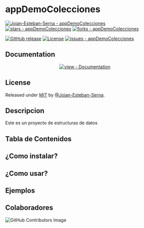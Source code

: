 # appDemoColecciones

[![Jojan-Esteban-Serna - appDemoColecciones](https://img.shields.io/static/v1?label=Jojan-Esteban-Serna&message=appDemoColecciones&color=blue&logo=github)](https://github.com/Jojan-Esteban-Serna/appDemoColecciones "Go to GitHub repo")
[![stars - appDemoColecciones](https://img.shields.io/github/stars/Jojan-Esteban-Serna/appDemoColecciones?style=social)](https://github.com/Jojan-Esteban-Serna/appDemoColecciones)
[![forks - appDemoColecciones](https://img.shields.io/github/forks/Jojan-Esteban-Serna/appDemoColecciones?style=social)](https://github.com/Jojan-Esteban-Serna/appDemoColecciones)



[![GitHub release](https://img.shields.io/github/release/Jojan-Esteban-Serna/appDemoColecciones?include_prereleases=&sort=semver&color=blue)](https://github.com/Jojan-Esteban-Serna/appDemoColecciones/releases/)
[![License](https://img.shields.io/badge/License-MIT-blue)](#license)
[![issues - appDemoColecciones](https://img.shields.io/github/issues/Jojan-Esteban-Serna/appDemoColecciones)](https://github.com/Jojan-Esteban-Serna/appDemoColecciones/issues)


<div align="center">





</div>

## Documentation

<div align="center">

[![view - Documentation](https://img.shields.io/badge/view-Documentation-blue?style=for-the-badge)](/docs/ "Go to project documentation")

</div>


## License

Released under [MIT](/LICENSE) by [@Jojan-Esteban-Serna](https://github.com/Jojan-Esteban-Serna).
## Descripcion
Este es un proyecto de estructuras de datos


## Tabla de Contenidos

## ¿Como instalar?

## ¿Como usar?

## Ejemplos

## Colaboradores
![GitHub Contributors Image](https://contrib.rocks/image?repo=Jojan-Esteban-Serna/appDemoColecciones)
